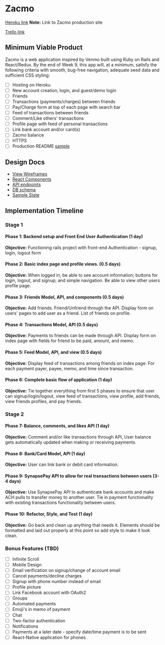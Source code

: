 # Zacmo

[Heroku link][heroku] **Note:** Link to Zacmo production site

[Trello link][trello]

[heroku]: http://www.herokuapp.com
[trello]: https://trello.com

## Minimum Viable Product

Zacmo is a web application inspired by Venmo built using Ruby on Rails
and React/Redux.  By the end of Week 9, this app will, at a minimum, satisfy the
following criteria with smooth, bug-free navigation, adequate seed data and
sufficient CSS styling:

- [ ] Hosting on Heroku
- [ ] New account creation, login, and guest/demo login
- [ ] Friends
- [ ] Transactions (payments/charges) between friends
- [ ] Pay/Charge form at top of each page with search bar
- [ ] Feed of transactions between friends
- [ ] Comment/Like others' transactions
- [ ] Profile page with feed of personal transactions
- [ ] Link bank account and/or card(s)
- [ ] Zacmo balance
- [ ] HTTPS
- [ ] Production README [sample](docs/production_readme.md)

## Design Docs
* [View Wireframes][wireframes]
* [React Components][components]
* [API endpoints][api-endpoints]
* [DB schema][schema]
* [Sample State][sample-state]

[wireframes]: docs/wireframes
[components]: docs/component-hierarchy.md
[sample-state]: docs/sample-state.md
[api-endpoints]: docs/api-endpoints.md
[schema]: docs/schema.md

## Implementation Timeline

### Stage 1

#### Phase 1: Backend setup and Front End User Authentication (1 day)

**Objective:** Functioning rails project with front-end Authentication - signup, login, logout form

#### Phase 2: Basic index page and profile views. (0.5 days)

**Objective:** When logged in, be able to see account information; buttons for login, logout, and signup; and simple navigation. Be able to view other users profile page.

#### Phase 3: Friends Model, API, and components (0.5 days)

**Objective:** Add friends. Friend/Unfriend through the API. Display form on users' pages to add user as a friend. List of friends on profile.

#### Phase 4: Transactions Model, API (0.5 days)

**Objective:** Payments to friends can be made through API. Display form on index page with fields
for friend to be paid, amount, and memo.

#### Phase 5: Feed Model, API, and view (0.5 days)

**Objective:** Display feed of transactions among friends on index page. For each payment payer, payee, memo, and time since transaction.

#### Phase 6: Complete basic flow of application (1 day)

**Objective:** Tie together everything from first 5 phases to ensure that user can signup/login/logout, view feed of transactions, view profile, add friends, view friends profiles, and pay friends.

### Stage 2

#### Phase 7: Balance, comments, and likes API (1 day)

**Objective:** Comment and/or like transactions through API, User balance gets automatically updated when making or receiving payments.

#### Phase 8: Bank/Card Model, API (1 day)

**Objective:** User can link bank or debit card information.

#### Phase 9: SynapsePay API to allow for real transactions between users (3-4 days)

**Objective:** Use SynapsePay API to authenticate bank accounts and make ACH pulls to transfer money to another user. Tie in payment functionality with existing transactions functionality between users.

#### Phase 10: Refactor, Style, and Test (1 day)

**Objective:** Go back and clean up anything that needs it. Elements should be formatted and laid out properly at this point so add style to make it look clean.

### Bonus Features (TBD)
- [ ] Infinite Scroll
- [ ] Mobile Design
- [ ] Email verification on signup/change of account email
- [ ] Cancel payments/decline charges
- [ ] Signup with phone number instead of email
- [ ] Profile picture
- [ ] Link Facebook account with OAuth2
- [ ] Groups
- [ ] Automated payments
- [ ] Emoji's in memo of payment
- [ ] Chat
- [ ] Two-factor authentication
- [ ] Notifications
- [ ] Payments at a later date - specify date/time payment is to be sent
- [ ] React-Native application for phones
